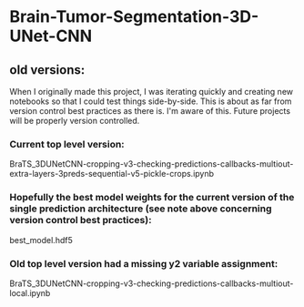 # Brain-Tumor-Segmentation-3D-UNet-CNN

## old versions:
When I originally made this project, I was iterating quickly and creating new notebooks so that I could test things side-by-side. This is about as far from version control best practices as there is. I'm aware of this. Future projects will be properly version controlled.

### Current top level version:
BraTS_3DUNetCNN-cropping-v3-checking-predictions-callbacks-multiout-extra-layers-3preds-sequential-v5-pickle-crops.ipynb

### Hopefully the best model weights for the current version of the single prediction architecture (see note above concerning version control best practices):
best_model.hdf5

### Old top level version had a missing y2 variable assignment:
BraTS_3DUNetCNN-cropping-v3-checking-predictions-callbacks-multiout-local.ipynb
